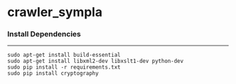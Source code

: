 # crawler_sympla

### Install Dependencies
---------------------------------------

```sudo apt-get install build-essential```
<br>
```sudo apt-get install libxml2-dev libxslt1-dev python-dev```
<br>
```sudo pip install -r requirements.txt```
<br>
```sudo pip install cryptography```


